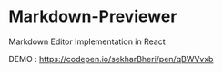 # Markdown-Previewer
Markdown Editor Implementation in React

DEMO : https://codepen.io/sekharBheri/pen/qBWVvxb
